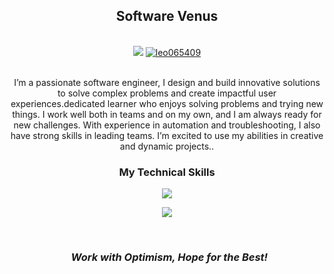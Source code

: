 <div align="center">
  <h2>Software Venus</h2>
  <br>
  <a href="mailto:contractsmart9@gmail.com"><img src="https://img.shields.io/badge/Gmail-d5d5d5?style=for-the-badge&logo=gmail&logoColor=0A0209" /></a>
  <a href="https://discord.com/channels/@me"><img src="https://img.shields.io/badge/Discord-d5d5d5?style=for-the-badge&logo=discord&logoColor=0A0209" alt="leo065409" ></a>
</div>

<br>
 
<p align="center">I’m a passionate software engineer, I design and build innovative solutions to solve complex problems and create impactful user experiences.dedicated learner who enjoys solving problems and trying new things. I work well both in teams and on my own, and I am always ready for new challenges. With experience in automation and troubleshooting, I also have strong skills in leading teams. I’m excited to use my abilities in creative and dynamic projects..</p>

### <p align="center">My Technical Skills</p>

<p align="center">
    <img src="https://skillicons.dev/icons?i=aws,docker,linux,ansible,jenkins,kubernetes,grafana,git" />
</p>
<p align="center">
    <img src="https://skillicons.dev/icons?i=azure,openshift,python,prometheus,gitlab,c,java,ruby,wordpress" />
</p>

<br>
<h3 align='center'><i>&nbsp; Work with Optimism, Hope for the Best!</i></h3>


